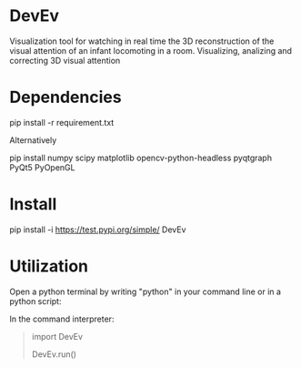 # DevEv

Visualization tool for watching in real time the 3D reconstruction of the visual attention of an infant locomoting in a room.
Visualizing, analizing and correcting 3D visual attention

# Dependencies
pip install -r requirement.txt

 Alternatively
 
pip install numpy scipy matplotlib opencv-python-headless pyqtgraph PyQt5 PyOpenGL


# Install

pip install -i https://test.pypi.org/simple/ DevEv

# Utilization

Open a python terminal by writing "python" in your command line or in a python script:

In the command interpreter:

> import DevEv
> 
> DevEv.run()


